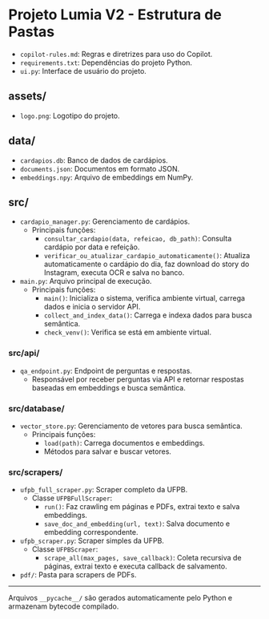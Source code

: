 # Projeto Lumia V2 - Estrutura de Pastas

- `copilot-rules.md`: Regras e diretrizes para uso do Copilot.
- `requirements.txt`: Dependências do projeto Python.
- `ui.py`: Interface de usuário do projeto.

## assets/
- `logo.png`: Logotipo do projeto.

## data/
- `cardapios.db`: Banco de dados de cardápios.
- `documents.json`: Documentos em formato JSON.
- `embeddings.npy`: Arquivo de embeddings em NumPy.

## src/
- `cardapio_manager.py`: Gerenciamento de cardápios.
    - Principais funções:
        - `consultar_cardapio(data, refeicao, db_path)`: Consulta cardápio por data e refeição.
        - `verificar_ou_atualizar_cardapio_automaticamente()`: Atualiza automaticamente o cardápio do dia, faz download do story do Instagram, executa OCR e salva no banco.
- `main.py`: Arquivo principal de execução.
    - Principais funções:
        - `main()`: Inicializa o sistema, verifica ambiente virtual, carrega dados e inicia o servidor API.
        - `collect_and_index_data()`: Carrega e indexa dados para busca semântica.
        - `check_venv()`: Verifica se está em ambiente virtual.

### src/api/
- `qa_endpoint.py`: Endpoint de perguntas e respostas.
    - Responsável por receber perguntas via API e retornar respostas baseadas em embeddings e busca semântica.

### src/database/
- `vector_store.py`: Gerenciamento de vetores para busca semântica.
    - Principais funções:
        - `load(path)`: Carrega documentos e embeddings.
        - Métodos para salvar e buscar vetores.

### src/scrapers/
- `ufpb_full_scraper.py`: Scraper completo da UFPB.
    - Classe `UFPBFullScraper`:
        - `run()`: Faz crawling em páginas e PDFs, extrai texto e salva embeddings.
        - `save_doc_and_embedding(url, text)`: Salva documento e embedding correspondente.
- `ufpb_scraper.py`: Scraper simples da UFPB.
    - Classe `UFPBScraper`:
        - `scrape_all(max_pages, save_callback)`: Coleta recursiva de páginas, extrai texto e executa callback de salvamento.
- `pdf/`: Pasta para scrapers de PDFs.

---

Arquivos `__pycache__/` são gerados automaticamente pelo Python e armazenam bytecode compilado.